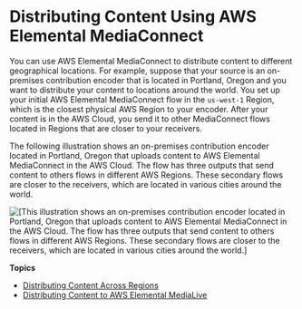 # Distributing Content Using AWS Elemental MediaConnect<a name="distribute-content"></a>

You can use AWS Elemental MediaConnect to distribute content to different geographical locations\. For example, suppose that your source is an on\-premises contribution encoder that is located in Portland, Oregon and you want to distribute your content to locations around the world\. You set up your initial AWS Elemental MediaConnect flow in the `us-west-1` Region, which is the closest physical AWS Region to your encoder\. After your content is in the AWS Cloud, you send it to other MediaConnect flows located in Regions that are closer to your receivers\.

The following illustration shows an on\-premises contribution encoder located in Portland, Oregon that uploads content to AWS Elemental MediaConnect in the AWS Cloud\. The flow has three outputs that send content to others flows in different AWS Regions\. These secondary flows are closer to the receivers, which are located in various cities around the world\.

![\[This illustration shows an on-premises contribution encoder located in Portland, Oregon that uploads content to AWS Elemental MediaConnect in the AWS Cloud. The flow has three outputs that send content to others flows in different AWS Regions. These secondary flows are closer to the receivers, which are located in various cities around the world.\]](http://docs.aws.amazon.com/mediaconnect/latest/ug/)

**Topics**
+ [Distributing Content Across Regions](distribution-across-regions.md)
+ [Distributing Content to AWS Elemental MediaLive](distribution-to-medialive.md)